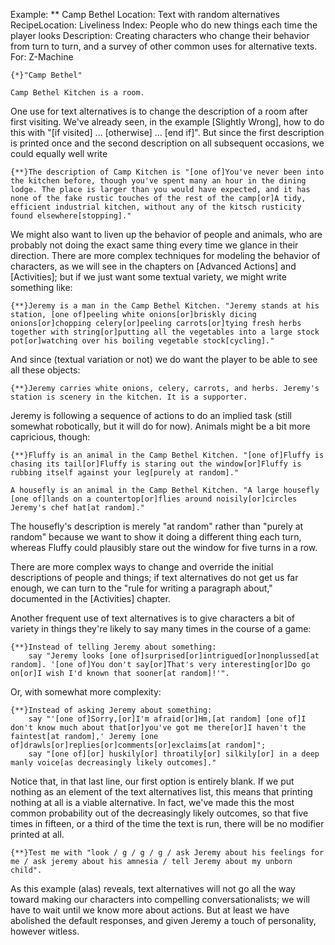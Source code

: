 Example: ** Camp Bethel
Location: Text with random alternatives
RecipeLocation: Liveliness
Index: People who do new things each time the player looks
Description: Creating characters who change their behavior from turn to turn, and a survey of other common uses for alternative texts.
For: Z-Machine

  

``` inform7
{*}"Camp Bethel"

Camp Bethel Kitchen is a room.
```

  
One use for text alternatives is to change the description of a room after first visiting. We've already seen, in the example [Slightly Wrong], how to do this with "[if visited] ... [otherwise] ... [end if]". But since the first description is printed once and the second description on all subsequent occasions, we could equally well write

  

``` inform7
{**}The description of Camp Kitchen is "[one of]You've never been into the kitchen before, though you've spent many an hour in the dining lodge. The place is larger than you would have expected, and it has none of the fake rustic touches of the rest of the camp[or]A tidy, efficient industrial kitchen, without any of the kitsch rusticity found elsewhere[stopping]."
```

  
We might also want to liven up the behavior of people and animals, who are probably not doing the exact same thing every time we glance in their direction. There are more complex techniques for modeling the behavior of characters, as we will see in the chapters on [Advanced Actions] and [Activities]; but if we just want some textual variety, we might write something like:

  

``` inform7
{**}Jeremy is a man in the Camp Bethel Kitchen. "Jeremy stands at his station, [one of]peeling white onions[or]briskly dicing onions[or]chopping celery[or]peeling carrots[or]tying fresh herbs together with string[or]putting all the vegetables into a large stock pot[or]watching over his boiling vegetable stock[cycling]."
```

  
And since (textual variation or not) we do want the player to be able to see all these objects:

  

``` inform7
{**}Jeremy carries white onions, celery, carrots, and herbs. Jeremy's station is scenery in the kitchen. It is a supporter.
```

  
Jeremy is following a sequence of actions to do an implied task (still somewhat robotically, but it will do for now). Animals might be a bit more capricious, though:

  

``` inform7
{**}Fluffy is an animal in the Camp Bethel Kitchen. "[one of]Fluffy is chasing its tail[or]Fluffy is staring out the window[or]Fluffy is rubbing itself against your leg[purely at random]."

A housefly is an animal in the Camp Bethel Kitchen. "A large housefly [one of]lands on a countertop[or]flies around noisily[or]circles Jeremy's chef hat[at random]."
```

  
The housefly's description is merely "at random" rather than "purely at random" because we want to show it doing a different thing each turn, whereas Fluffy could plausibly stare out the window for five turns in a row.

  
There are more complex ways to change and override the initial descriptions of people and things; if text alternatives do not get us far enough, we can turn to the "rule for writing a paragraph about," documented in the [Activities] chapter.

  
Another frequent use of text alternatives is to give characters a bit of variety in things they're likely to say many times in the course of a game:

  

``` inform7
{**}Instead of telling Jeremy about something:
	say "Jeremy looks [one of]surprised[or]intrigued[or]nonplussed[at random]. '[one of]You don't say[or]That's very interesting[or]Do go on[or]I wish I'd known that sooner[at random]!'".
```

  
Or, with somewhat more complexity:

  

``` inform7
{**}Instead of asking Jeremy about something:
	say "'[one of]Sorry,[or]I'm afraid[or]Hm,[at random] [one of]I don't know much about that[or]you've got me there[or]I haven't the faintest[at random],' Jeremy [one of]drawls[or]replies[or]comments[or]exclaims[at random]";
	say "[one of][or] huskily[or] throatily[or] silkily[or] in a deep manly voice[as decreasingly likely outcomes]."
```

  
Notice that, in that last line, our first option is entirely blank. If we put nothing as an element of the text alternatives list, this means that printing nothing at all is a viable alternative. In fact, we've made this the most common probability out of the decreasingly likely outcomes, so that five times in fifteen, or a third of the time the text is run, there will be no modifier printed at all.

  

``` inform7
{**}Test me with "look / g / g / g / ask Jeremy about his feelings for me / ask jeremy about his amnesia / tell Jeremy about my unborn child".
```

  
As this example (alas) reveals, text alternatives will not go all the way toward making our characters into compelling conversationalists; we will have to wait until we know more about actions. But at least we have abolished the default responses, and given Jeremy a touch of personality, however witless.


